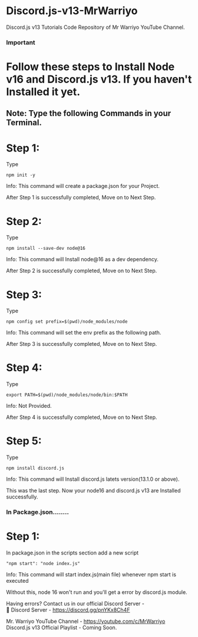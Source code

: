 # Discord.js-v13-MrWarriyo
Discord.js v13 Tutorials Code Repository of Mr Warriyo YouTube Channel.

### Important

# Follow these steps to Install Node v16 and Discord.js v13. If you haven't Installed it yet.

## Note: Type the following Commands in your Terminal.

# Step 1:

Type 
```
npm init -y
```
Info: This command will create a package.json for your Project.

After Step 1 is successfully completed, Move on to Next Step.


# Step 2:

Type
```
npm install --save-dev node@16
```
Info: This command will Install node@16 as a dev dependency.

After Step 2 is successfully completed, Move on to Next Step.


# Step 3:

Type
```
npm config set prefix=$(pwd)/node_modules/node
```
Info: This command will set the env prefix as the following path.

After Step 3 is successfully completed, Move on to Next Step.


# Step 4:

Type 
```
export PATH=$(pwd)/node_modules/node/bin:$PATH
```
Info: Not Provided.

After Step 4 is successfully completed, Move on to Next Step.


# Step 5:

Type
```
npm install discord.js
```
Info: This command will Install discord.js latets version(13.1.0 or above).

This was the last step.
Now your node16 and discord.js v13 are Installed successfully.


### In Package.json........

# Step 1:
In package.json in the scripts section add a new script 
```
"npm start": "node index.js"
```
Info: This command will start index.js(main file) whenever npm start is executed

Without this, node 16 won't run and you'll get a error by discord.js module.


Having errors?
Contact us in our official Discord Server - <br>
🔗 Discord Server - https://discord.gg/pnYKx8Ch4F

Mr. Warriyo YouTube Channel - https://youtube.com/c/MrWarriyo
<br>
Discord.js v13 Official Playlist - Coming Soon.










